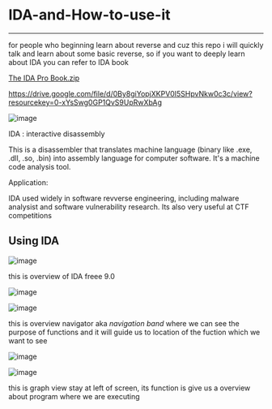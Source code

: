 # IDA-and-How-to-use-it
---

for people who beginning learn about reverse and cuz this repo i will quickly talk and learn about some basic reverse, so if you want to deeply learn about IDA you can refer to IDA book 

[The IDA Pro Book.zip](https://github.com/user-attachments/files/20564889/The.IDA.Pro.Book.zip) 

https://drive.google.com/file/d/0By8giYopjXKPV0I5SHpvNkw0c3c/view?resourcekey=0-xYsSwg0GP1QvS9UpRwXbAg

![image](https://github.com/user-attachments/assets/8c0cfd1d-417d-4436-80cd-f65fc0e1e1ed)

IDA : interactive disassembly 

This is a disassembler that translates machine language (binary like .exe, .dll, .so, .bin) into assembly language for computer software. It's a machine code analysis tool.

Application:

IDA used widely in software revverse engineering, including malware analysist and software vulnerability research. Its also very useful at CTF competitions


## Using IDA

![image](https://github.com/user-attachments/assets/23dc16e0-d801-4f80-bfb4-589fbaf555d1)

this is  overview of IDA freee 9.0  

![image](https://github.com/user-attachments/assets/2da2e803-147a-41e1-93f2-f17986a6d745)


![image](https://github.com/user-attachments/assets/798183a3-61c2-4780-8ef4-9b9d7a4f7ca1)

this is overview navigator aka _navigation band_ where we can see the purpose of functions and it will guide us to location of the fuction which we want to see

![image](https://github.com/user-attachments/assets/73ca1448-b7a4-46af-9e9c-ba4cc6f57c38)


![image](https://github.com/user-attachments/assets/99a0cb00-0b28-40bf-8a25-b08d129030d8)

this is graph view stay at left of screen, its function is give us a overview about program where we are executing



